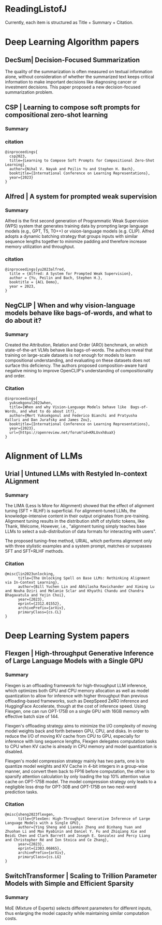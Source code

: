 # ReadingListofJ

Currently, each item is structured as Title + Summary + Citation. 
# Deep Learning Algorithm papers

## DecSum| Decision-Focused Summarization
The quality of the summarization is often measured on textual information alone, without consideration of whether the summarized text keeps critical information to make important decisions like diagnosing cancer or investment decisions. This paper proposed a new decision-focused summarization problem.

## CSP | Learning to compose soft prompts for compositional zero-shot learning

### Summary

### citation
```
@inproceedings{
  csp2023,
  title={Learning to Compose Soft Prompts for Compositional Zero-Shot Learning},
  author={Nihal V. Nayak and Peilin Yu and Stephen H. Bach},
  booktitle={International Conference on Learning Representations},
  year={2023}
}
```

## Alfred | A system for prompted weak supervision

### Summary
Alfred is the first second generation of Programmatic Weak Supervision (WPS) system that generates training data by prompting large language models (e.g., GPT, T5, T0++) or vision-language models (e.g. CLIP). Alfred adopts a dynamic batching strategy that groups inputs with similar sequence lengths together to minimize padding and therefore increase memory utilization and throughput.

### citation
```
@inproceedings{yu2023alfred,
  title = {Alfred: A System for Prompted Weak Supervision},
  author = {Yu, Peilin and Bach, Stephen H.}, 
  booktitle = {ACL Demo}, 
  year = 2023, 
}
```

## NegCLIP | When and why vision-language models behave like bags-of-words, and what to do about it?

### Summary
Created the Attribution, Relation and Order (ARO) benchmark, on which state-of-the-art VLMs behave like bags-of-words. The authors reveal that training on large-scale datasets is not enough for models to learn compositional understanding, and evaluating on these datasets does not surface this deficiency. The authors proposed composition-aware hard negative mining to improve OpenCLIP's understanding of compositionality and order.

### Citation
```
@inproceedings{
  yuksekgonul2023when,
  title={When and why Vision-Language Models behave like  Bags-of-Words, and what to do about it?},
  author={Mert Yuksekgonul and Federico Bianchi and Pratyusha   Kalluri and Dan Jurafsky and James Zou},
  booktitle={International Conference on Learning Representations},
  year={2023},
  url={https://openreview.net/forum?id=KRLUvxh8uaX}
}
```

# Alignment of LLMs

## Urial | Untuned LLMs with Restyled In-context ALignment

### Summary
The LIMA (Less Is More for Alignment) showed that the effect of alignment tuning (SFT + RLHF) is superficial. For alignment-tuned LLMs, the knowledge-intensive content in their output originates from pre-training. Alignment tuning results in the distribution shift of stylistic tokens, like Thank, Welcome, However, i.e., "alignment tuning simply teaches base LLMs to select a sub-distribution of data formats for interacting with users".

The proposed tuning-free method, URIAL, which performs alignment only with three stylistic examples and a system prompt, matches or surpasses SFT and SFT+RLHF methods.
### Citation
```
@misc{lin2023unlocking,
      title={The Unlocking Spell on Base LLMs: Rethinking Alignment via In-Context Learning}, 
      author={Bill Yuchen Lin and Abhilasha Ravichander and Ximing Lu and Nouha Dziri and Melanie Sclar and Khyathi Chandu and Chandra Bhagavatula and Yejin Choi},
      year={2023},
      eprint={2312.01552},
      archivePrefix={arXiv},
      primaryClass={cs.CL}
}
```

# Deep Learning System papers

## Flexgen | High-throughput Generative Inference of Large Language Models with a Single GPU

### Summary
Flexgen is an offloading framework for high-throughput LLM inference, which optimizes both GPU and CPU memory allocation as well as model quantization to allow for inference with higher throughput than previous offloading-based frameworks, such as DeepSpeed ZeRO inference and HuggingFace Accelerate, though at the cost of inference speed. Using Flexgen, one can run OPT-175B on a single GPU with 16GB memory with effective batch size of 144.

Flexgen's offloading strategy aims to minimize the I/O complexity of moving model weights back and forth between GPU, CPU, and disks. In order to reduce the I/O of moving KV cache from CPU to GPU, especially for inference with long sequence lengths, Flexgen delegates computation tasks to CPU when KV cache is already in CPU memory and model quantization is disabled. 

Flexgen's model compression strategy mainly has two parts, one is to quantize model weights and KV Cache in 4-bit integers in a group-wise manner, and convert them back to FP16 before computation, the other is to sparsify attention calculation by only loading the top 10% attention value cache on OPT-175B model. The model compression strategy only leads to a negligible loss drop for OPT-30B and OPT-175B on two next-word prediction tasks.

### Citation
```
@misc{sheng2023flexgen,
      title={FlexGen: High-Throughput Generative Inference of Large Language Models with a Single GPU}, 
      author={Ying Sheng and Lianmin Zheng and Binhang Yuan and Zhuohan Li and Max Ryabinin and Daniel Y. Fu and Zhiqiang Xie and Beidi Chen and Clark Barrett and Joseph E. Gonzalez and Percy Liang and Christopher Ré and Ion Stoica and Ce Zhang},
      year={2023},
      eprint={2303.06865},
      archivePrefix={arXiv},
      primaryClass={cs.LG}
}
```

## SwitchTransformer | Scaling to Trillion Parameter Models with Simple and Efficient Sparsity

### Summary
MoE (Mixture of Experts) selects different parameters for different inputs, thus enlarging the model capacity while maintaining similar computation costs. 
